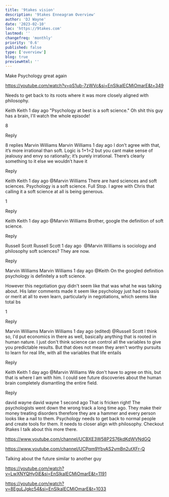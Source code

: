 ```yaml
---
title: '9takes vision'
description: '9takes Enneagram Overview'
author: 'DJ Wayne'
date: '2023-02-10'
loc: 'https://9takes.com'
lastmod: ''
changefreq: 'monthly'
priority: '0.6'
published: false
type: ['overview']
blog: true
previewHtml: ''
---
```


Make Psychology great again

https://youtube.com/watch?v=pS1ub-7zWVc&si=EnSIkaIECMiOmarE&t=349

Needs to get back to its roots where it was more closely aligned with philosophy.

Keith
Keith
1 day ago
"Psychology at best is a soft science." Oh shit this guy has a brain, I'll watch the whole episode!

8

Reply

8 replies
Marvin Williams
Marvin Williams
1 day ago
I don’t agree with that, it’s more irrational than soft. Logic is 1+1=2 but you cant make sense of jealousy and envy so rationally; it’s purely irrational. There’s clearly something to it else we wouldn’t have it

Reply

Keith
Keith
1 day ago
@Marvin Williams There are hard sciences and soft sciences. Psychology is a soft science. Full Stop. I agree with Chris that calling it a soft science at all is being generous.

1

Reply

Keith
Keith
1 day ago
@Marvin Williams Brother, google the definition of soft science.

Reply

Russell Scott
Russell Scott
1 day ago
​ @Marvin Williams is sociology and philosophy soft sciences? They are now.

Reply

Marvin Williams
Marvin Williams
1 day ago
@Keith On the googled definition psychology is definitely a soft science.

However this negotiation guy didn't seem like that was what he was talking about. His later comments made it seem like psychology just had no basis or merit at all to even learn, particularly in negotiations, which seems like total bs

1

Reply

Marvin Williams
Marvin Williams
1 day ago (edited)
@Russell Scott I think so, I'd put economics in there as well, basically anything that is rooted in human nature. I just don't think science can control all the variables to give you predictable results. But that does not mean they aren't worthy pursuits to learn for real life, with all the variables that life entails

Reply

Keith
Keith
1 day ago
@Marvin Williams We don't have to agree on this, but that is where I am with him. I could see future discoveries about the human brain completely dismantling the entire field.

Reply

david wayne
david wayne
1 second ago
That is fricken right! The psychologists went down the wrong track a long time ago. They make their money treating disorders therefore they are a hammer and every person looks like a nail to them. Psychology needs to get back to normal people and create tools for them. It needs to closer align with philosophy. Checkout 9takes I talk about this more there.

https://www.youtube.com/channel/UCBXE3W58P2S76kdKdWVNdGQ

https://www.youtube.com/channel/UCPqm9YbvAS2ymBn2utXFr-Q

Talking about the future similar to another guy

https://youtube.com/watch?v=LwXNYQHy0iE&si=EnSIkaIECMiOmarE&t=1191

https://youtube.com/watch?v=8EguLJgkc54&si=EnSIkaIECMiOmarE&t=1033
